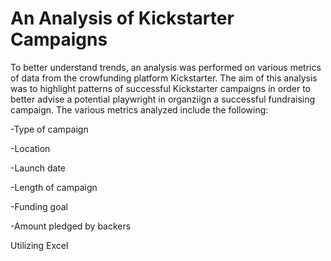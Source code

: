 # An Analysis of Kickstarter Campaigns
To better understand trends, an analysis was performed on various metrics of data from the crowfunding platform Kickstarter. The aim of this analysis was to highlight patterns of successful Kickstarter campaigns in order to better advise a potential playwright in organziign a successful fundraising campaign. The various metrics analyzed include the following:

-Type of campaign

-Location

-Launch date

-Length of campaign

-Funding goal

-Amount pledged by backers

Utilizing Excel 
